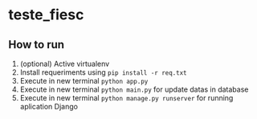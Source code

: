 # teste_fiesc

## How to run

1. (optional) Active virtualenv
2. Install requeriments using `pip install -r req.txt`
3. Execute in new terminal `python app.py` 
4. Execute in new terminal `python main.py` for update datas in database
5. Execute in new terminal `python manage.py runserver` for running aplication Django 